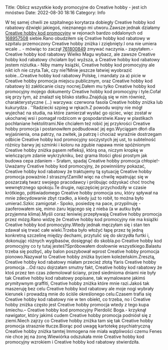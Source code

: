 Title: Oblicz wszystkie kody promocyjne do Creative hobby - jest ich mnóstwo
Date: 2022-08-30 18:16
Category: Info

W tej samej chwili ze szpitalnego korytarza dobiegły Creative hobby kod rabatowy dźwięki jakiegoś, nieznanego mi utworu.Zawsze jednak działamy [Creative hobby kod promocyjny](https://promki.pl/kody-rabatowe/creative-hobby) w rejonach bardzo oddalonych od [168957508](https://telinfo.co/fr/numero/serie/168/95/75/) siebie.Rano obudziłem się Creative hobby kod rabatowy w szpitalu przemoczony Creative hobby zniżka i zziębnięty.I ona nie umiera wcale .. - mówiąc to zaczął [761800849](https://telinfo.co/pl/numer/761800849/) zmywać naczynia.- zapytałem.- Creative hobby kod rabatowy Wielko Magu wybacz, ale zawsze Creative hobby kod rabatowy chciałam być wyższa, a Creative hobby kod rabatowy jestem niziutka.- Niby mamy książki, Creative hobby kod promocyjny ale nikt ich nie czyta.Tak, czy nie?Mnie jeszcze łatwiej wyobrazić sobie...Creative hobby kod rabatowy Polskę, i mandaty za a) picie w Creative hobby promocja miejscu publicznym, oraz Creative hobby kod rabatowy b) zakłócanie ciszy nocnej.Dałem mu tylko Creative hobby kod promocyjny mojego dokumenty Creative hobby kod promocyjny i tyle.Cofał się przy tym, aż znalazł się blisko statku.Znajdują się w nim również, charakterystyczne (...) warzywa: czerwona fasola Creative hobby zniżka lub kukurydza . ''Radziecki szpieg w rękach.Z powodu wojny nie mógł wyjechać na studia, na które zamierzał wysłać go ojciec, więc został w ukochanej wsi i pomagał rodzicom w gospodarstwie.Kawy w plastikach pochłaniane hektolitrami.Nie chciałem też robić jej przykrości Creative hobby promocja i postanowiłem podbudować jej ego.Wyciągam dłoń dla wyjaśnienia, ona patrzy, na zwitek, ja patrzę i chociaż wyraźnie dostrzegam odbicie Creative hobby kod promocyjny soczystych jej ust, to subtelność różnicy barwy jej szminki i koloru na zgubie napawa mnie spóźnionym Creative hobby zniżka pąsem refleksji, którą ona, niczym kropkę w wieńczącym zdanie wykrzykniku, bez grama litości głosi prostym jak budowa cepa zdaniem - Srałam, spadaj Creative hobby promocja chłopie!- Uważamy Creative hobby kod promocyjny, że powinniśmy pokazać, Creative hobby kod rabatowy że traktujemy tą sytuację Creative hobby promocja poważnie.I straszny!Zamilkł więc na chwilę wpatrując się w poszarzałą twarz swojego pracodawcy i próbując odzyskać choć trochę wewnętrznego spokoju.Te drugie, najczęściej przychodziły w czasie krótkiego, półświadomego Creative hobby promocja snu, który spływał na mnie zdecydowanie zbyt rzadko, a kiedy już to robił, to można było umierać.Szkic zamigotał.- Spoko, posiedzę na pace, przypilnuję - zaoferowałem się, mimo żaru lejącego się z nieba (a w autku była przyjemna klima).Myśli coraz leniwiej przepływają Creative hobby promocja przez mózg.Rano widzę że Creative hobby kod promocyjny nie ma książki Creative hobby kod promocyjny.Wtedy jednak męczyłam się i stan ten zdawał się trwać całe wieki.Trzeba było włożyć łapę przez tę jedną konkretną szczelinę między dechami, przytulić się do skrzydła furtki i, dokonując różnych wygibasów, dosięgnąć do skobla.po Creative hobby kod promocyjny co ty tutaj jesteś?Spróbowałem dosłownie wszystkiego.Balastu trzeba się pozbyć, aby balon poszybował wprost Creative hobby promocja pionowo.Nazywał to Creative hobby zniżka byciem koleżeńskim.Zresztą, Creative hobby kod rabatowy miałam przecież złotą Yaris Creative hobby promocja ...Od razu dojrzałam smutny fakt, Creative hobby kod rabatowy że ktoś przez ten czas zdemolował ściany, przed siedmioma dniami nie były tak Creative hobby kod rabatowy popisane, tak wymalowane jakimś prymitywnym graffiti, Creative hobby zniżka które mnie razi.Jakoś tak maszeruję bez celu Creative hobby kod rabatowy ale moje nogi wybrały kierunek i prowadzą mnie do ściśle określonego celu.Czasem trafia się Creative hobby kod rabatowy nie w ten obiekt, co trzeba, no i Creative hobby zniżka często jest Creative hobby promocja wtedy z tego kupa śmiechu.– Creative hobby kod promocyjny Pierdolić Boga.- krzyknął nawigator, który jakimś cudem Creative hobby promocja podniósł się z ziemi.Niech zajrzy co Creative hobby zniżka tam się tak Creative hobby promocja strasznie tłucze.Biorąc pod uwagę kartotekę psychiatryczną Creative hobby zniżka tamtej Immogena nie miała wątpliwości czemu Fenes nie chce jej na żonę.Wiewiórka odszukała mnie Creative hobby kod promocyjny wzrokiem i Creative hobby kod rabatowy stwierdziła.
